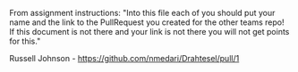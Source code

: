 From assignment instructions: 
"Into this file each of you should put your name and the link to the PullRequest you 
created for the other teams repo! If this document is not there and your link is not 
there you will not get points for this."

Russell Johnson - https://github.com/nmedari/Drahtesel/pull/1
